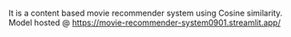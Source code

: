 It is a content based movie recommender system using Cosine similarity.
Model hosted @ https://movie-recommender-system0901.streamlit.app/
